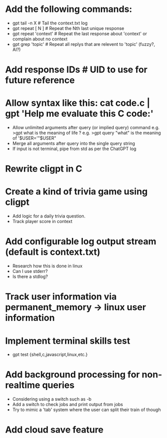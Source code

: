 # Add the following commands:
* gpt tail -n X             # Tail the context.txt log
* gpt repeat [ N ]          # Repeat the Nth last unique response
* gpt repeat 'context'      # Repeat the last response about 'context' or complain about no context
* gpt grep 'topic'          # Repeat all replys that are relevent to 'topic' (fuzzy?, AI?)

# Add response IDs        # UID to use for future reference

# Allow syntax like this: cat code.c | gpt 'Help me evaluate this C code:'
  - Allow unlimited arguments after query (or implied query) command
      e.g.  >gpt what is the meaning of life \?
      e.g.  >gpt query "what" is the meaning of '$USER='"$USER"
  - Merge all arguments after query into the single query string
  - If input is not terminal, pipe from std as per the ChatGPT log

# Rewrite cligpt in C

# Create a kind of trivia game using cligpt
  - Add logic for a daily trivia question.
  - Track player score in context

# Add configurable log output stream (default is context.txt)
  - Research how this is done in linux
  - Can I use stderr?
  - Is there a stdlog?

# Track user information via permanent_memory -> linux user information

# Implement terminal skills test
  - gpt test {shell,c,javascript,linux,etc.}

# Add background processing for non-realtime queries
  - Considering  using a switch such as -b
  - Add a switch to check jobs and print output from jobs
  - Try to mimic a 'tab' system where the user can split their train of though

# Add cloud save feature
